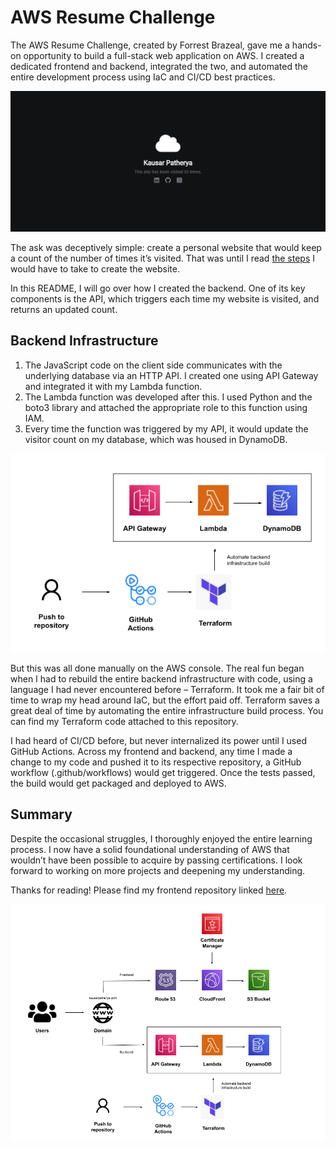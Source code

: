 # AWS Resume Challenge

The AWS Resume Challenge, created by Forrest Brazeal, gave me a hands-on opportunity to build a full-stack web application on AWS. I created a dedicated frontend and backend, integrated the two, and automated the entire development process using IaC and CI/CD best practices.

![Landing page](website-landing-page.PNG)

The ask was deceptively simple: create a personal website that would keep a count of the number of times it’s visited. That was until I read [the steps](https://cloudresumechallenge.dev/docs/the-challenge/aws/) I would have to take to create the website.


In this README, I will go over how I created the backend. One of its key components is the API, which triggers each time my website is visited, and returns an updated count.


## Backend Infrastructure

1. The JavaScript code on the client side communicates with the underlying database via an HTTP API. I created one using API Gateway and integrated it with my Lambda function.
2. The Lambda function was developed after this. I used Python and the boto3 library and attached the appropriate role to this function using IAM.
3. Every time the function was triggered by my API, it would update the visitor count on my database, which was housed in DynamoDB.

![Backend infrastructure](backend-architecture.png)

But this was all done manually on the AWS console. The real fun began when I had to rebuild the entire backend infrastructure with code, using a language I had never encountered before – Terraform. It took me a fair bit of time to wrap my head around IaC, but the effort paid off. Terraform saves a great deal of time by automating the entire infrastructure build process. You can find my Terraform code attached to this repository.


I had heard of CI/CD before, but never internalized its power until I used GitHub Actions. Across my frontend and backend, any time I made a change to my code and pushed it to its respective repository, a GitHub workflow (.github/workflows) would get triggered. Once the tests passed, the build would get packaged and deployed to AWS.


## Summary

Despite the occasional struggles, I thoroughly enjoyed the entire learning process. I now have a solid foundational understanding of AWS that wouldn’t have been possible to acquire by passing certifications. I look forward to working on more projects and deepening my understanding.


Thanks for reading! Please find my frontend repository linked [here](https://github.com/kpath1999/resume-frontend).

![Complete architecture diagram](full-architecture.png)